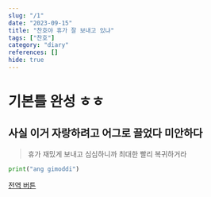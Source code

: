```yaml
---
slug: "/1"
date: "2023-09-15"
title: "찬호야 휴가 잘 보내고 있냐"
tags: ["찬호"]
category: "diary"
references: []
hide: true
---
```


# 기본틀 완성 ㅎㅎ

## 사실 이거 자랑하려고 어그로 끌었다 미안하다

> 휴가 재밌게 보내고 심심하니까 최대한 빨리 복귀하거라

```python
print("ang gimoddi")
```

[전역 버튼](https://www.google.com/search?q=%EC%9D%91%EA%B5%AC%EB%9D%BC%EC%96%8C&oq=%EC%9D%91%EA%B5%AC%EB%9D%BC%EC%96%8C&aqs=chrome..69i57j0i433i512j0i131i433i512l2j0i512j0i131i433i512j0i512l2j0i131i433i512j0i3.2232j0j9&sourceid=chrome&ie=UTF-8)
